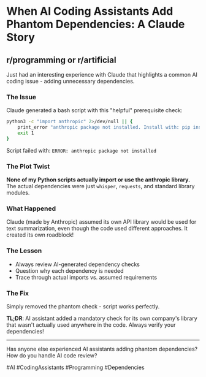 # When AI Coding Assistants Add Phantom Dependencies: A Claude Story

## r/programming or r/artificial

Just had an interesting experience with Claude that highlights a common AI coding issue - adding unnecessary dependencies.

### The Issue
Claude generated a bash script with this "helpful" prerequisite check:

```bash
python3 -c "import anthropic" 2>/dev/null || {
    print_error "anthropic package not installed. Install with: pip install anthropic"
    exit 1
}
```

Script failed with: `ERROR: anthropic package not installed`

### The Plot Twist
**None of my Python scripts actually import or use the anthropic library.** The actual dependencies were just `whisper`, `requests`, and standard library modules.

### What Happened
Claude (made by Anthropic) assumed its own API library would be used for text summarization, even though the code used different approaches. It created its own roadblock!

### The Lesson
- Always review AI-generated dependency checks  
- Question why each dependency is needed
- Trace through actual imports vs. assumed requirements

### The Fix
Simply removed the phantom check - script works perfectly.

**TL;DR**: AI assistant added a mandatory check for its own company's library that wasn't actually used anywhere in the code. Always verify your dependencies!

---

Has anyone else experienced AI assistants adding phantom dependencies? How do you handle AI code review?

#AI #CodingAssistants #Programming #Dependencies